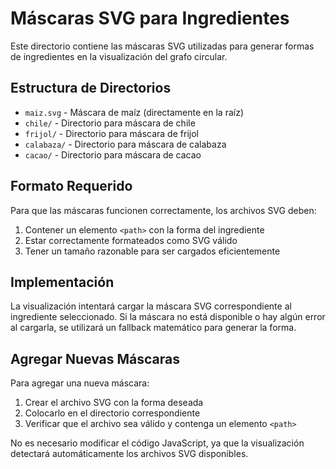 # Máscaras SVG para Ingredientes

Este directorio contiene las máscaras SVG utilizadas para generar formas de ingredientes en la visualización del grafo circular.

## Estructura de Directorios

- `maiz.svg` - Máscara de maíz (directamente en la raíz)
- `chile/` - Directorio para máscara de chile
- `frijol/` - Directorio para máscara de frijol
- `calabaza/` - Directorio para máscara de calabaza
- `cacao/` - Directorio para máscara de cacao

## Formato Requerido

Para que las máscaras funcionen correctamente, los archivos SVG deben:

1. Contener un elemento `<path>` con la forma del ingrediente
2. Estar correctamente formateados como SVG válido
3. Tener un tamaño razonable para ser cargados eficientemente

## Implementación

La visualización intentará cargar la máscara SVG correspondiente al ingrediente seleccionado. 
Si la máscara no está disponible o hay algún error al cargarla, se utilizará un fallback matemático
para generar la forma.

## Agregar Nuevas Máscaras

Para agregar una nueva máscara:

1. Crear el archivo SVG con la forma deseada
2. Colocarlo en el directorio correspondiente
3. Verificar que el archivo sea válido y contenga un elemento `<path>`

No es necesario modificar el código JavaScript, ya que la visualización detectará automáticamente
los archivos SVG disponibles.